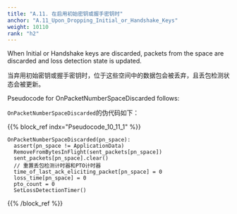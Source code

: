 ```yaml
---
title: "A.11. 在启用初始密钥或握手密钥时"
anchor: "A.11_Upon_Dropping_Initial_or_Handshake_Keys"
weight: 10110
rank: "h2"
---
```


When Initial or Handshake keys are discarded, packets from the space are discarded and loss detection state is updated.

当弃用初始密钥或握手密钥时，位于这些空间中的数据包会被丢弃，且丢包检测状态会被更新。

Pseudocode for OnPacketNumberSpaceDiscarded follows:

`OnPacketNumberSpaceDiscarded`的伪代码如下：

{{% block_ref
indx="Pseudocode_10_11_1" %}}

```
OnPacketNumberSpaceDiscarded(pn_space):
  assert(pn_space != ApplicationData)
  RemoveFromBytesInFlight(sent_packets[pn_space])
  sent_packets[pn_space].clear()
  // 重置丢包检测计时器和PTO计时器
  time_of_last_ack_eliciting_packet[pn_space] = 0
  loss_time[pn_space] = 0
  pto_count = 0
  SetLossDetectionTimer()
```

{{% /block_ref %}}
